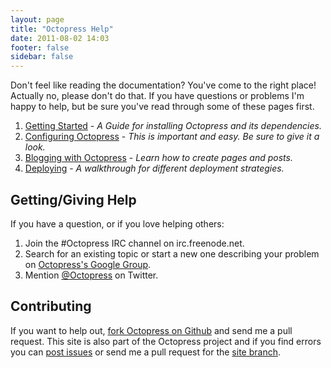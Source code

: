 ```yaml
---
layout: page
title: "Octopress Help"
date: 2011-08-02 14:03
footer: false
sidebar: false
---
```


Don't feel like reading the documentation? You've come to the right place! Actually no, please don't do that. If you have questions or problems I'm happy to help, but be sure you've read through some of these pages first.

1. [Getting Started](/docs/setup/) - *A Guide for installing Octopress and its dependencies.*
2. [Configuring Octopress](/docs/configuring/) - *This is important and easy. Be sure to give it a look.*
3. [Blogging with Octopress](/docs/blogging/) - *Learn how to create pages and posts.*
4. [Deploying](/docs/deploying/) - *A walkthrough for different deployment strategies.*

## Getting/Giving Help

If you have a question, or if you love helping others:

1. Join the #Octopress IRC channel on irc.freenode.net.
2. Search for an existing topic or start a new one describing your problem on [Octopress's Google Group](https://groups.google.com/forum/#!forum/octopress).
3. Mention [@Octopress](http://twitter.com/octopress) on Twitter.

## Contributing

If you want to help out, [fork Octopress on Github](http://github.com/imathis/octopress) and send me a pull request.
This site is also part of the Octopress project and if you find errors you can [post issues](http://github.com/imathis/octopress/issues/)
or send me a pull request for the [site branch](http://github.com/imathis/octopress/tree/site).
